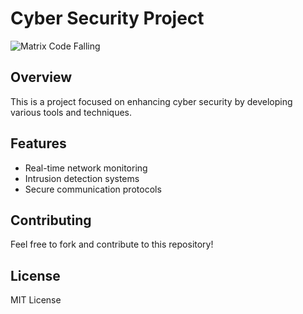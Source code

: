 # Cyber Security Project

![Matrix Code Falling]([https://media.giphy.com/media/YoYemUawtLhX2/giphy.gif](https://media0.giphy.com/media/v1.Y2lkPTc5MGI3NjExd2l6M2tqdjNuOXZpeW96YmI5cWJwamM0YWg2eWw2eW5yc25jNTlxdiZlcD12MV9pbnRlcm5hbF9naWZfYnlfaWQmY3Q9Zw/ELham0Mveox9e/giphy.webp))

## Overview
This is a project focused on enhancing cyber security by developing various tools and techniques.

## Features
- Real-time network monitoring
- Intrusion detection systems
- Secure communication protocols

## Contributing
Feel free to fork and contribute to this repository!

## License
MIT License
